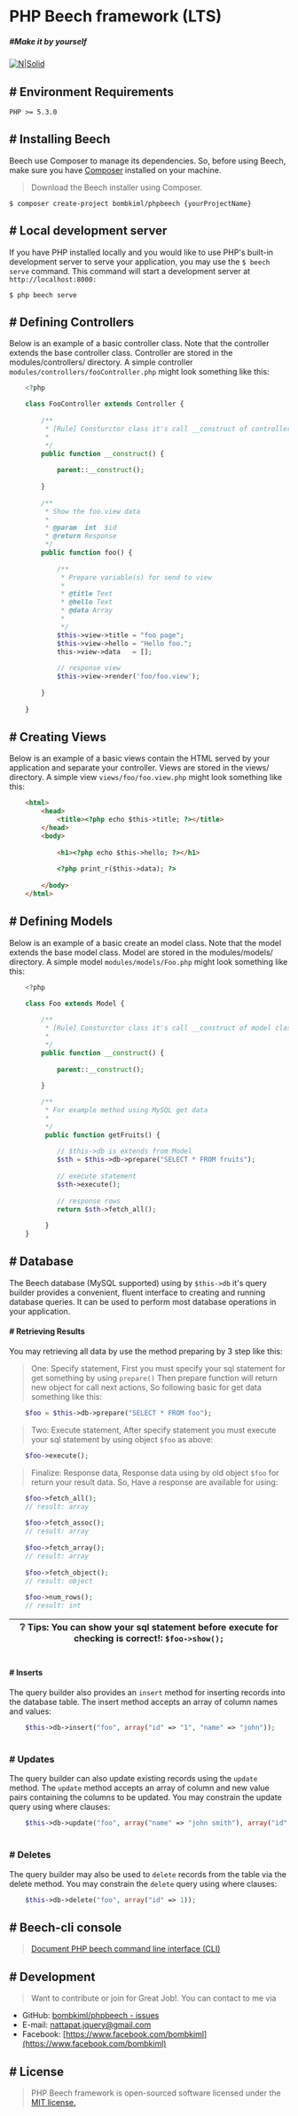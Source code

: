 # PHP Beech framework (LTS)
##### #Make it by yourself

[![N|Solid](https://image.ibb.co/gfbtQe/beech_LTSx1.png)](https://github.com/bombkiml/phpbeech)

## # Environment Requirements

    PHP >= 5.3.0

## # Installing Beech
Beech use Composer to manage its dependencies. So, before using Beech, make sure you have [Composer](https://getcomposer.org/) installed on your machine.
> Download the Beech installer using Composer.

    $ composer create-project bombkiml/phpbeech {yourProjectName}

## # Local development server
If you have PHP installed locally and you would like to use PHP's built-in development server to serve your application, 
you may use the `` $ beech serve `` command. This command will start a development server at `` http://localhost:8000: ``

    $ php beech serve
    
## # Defining Controllers
Below is an example of a basic controller class. Note that the controller extends the base controller class. 
Controller are stored in the modules/controllers/ directory. A simple controller ``` modules/controllers/fooController.php ``` might look something like this:
   
```php
    <?php

    class FooController extends Controller {
    
        /**
         * [Rule] Consturctor class it's call __construct of controller class
         *
         */
        public function __construct() {
        
            parent::__construct();
            
        }
        
        /**
         * Show the foo.view data
         *
         * @param  int  $id
         * @return Response
         */
        public function foo() {
        
            /**
             * Prepare variable(s) for send to view
             *
             * @title Text
             * @hello Text
             * @data Array
             *
             */
            $this->view->title = "foo page";
            $this->view->hello = "Hello foo.";
            this->view->data   = [];
            
            // response view
            $this->view->render('foo/foo.view');
            
        }
        
    }
```
## # Creating Views
Below is an example of a basic views contain the HTML served by your application and separate your controller. 
Views are stored in the views/ directory. A simple view ``` views/foo/foo.view.php ``` might look something like this:
    
```html
    <html>
        <head>
            <title><?php echo $this->title; ?></title>
        </head>
        <body>
        
            <h1><?php echo $this->hello; ?></h1>
    
            <?php print_r($this->data); ?>
    
        </body>
    </html>
```

## # Defining Models
Below is an example of a basic create an model class. Note that the model extends the base model class. 
Model are stored in the modules/models/ directory. A simple model ``` modules/models/Foo.php ``` might look something like this:

```php
    <?php 

    class Foo extends Model {
        
        /**
         * [Rule] Consturctor class it's call __construct of model class
         *
         */
        public function __construct() {
        
            parent::__construct();
            
        }

        /**
         * For example method using MySQL get data
         *
         */
         public function getFruits() {
            
            // $this->db is extends from Model
            $sth = $this->db->prepare("SELECT * FROM fruits");
            
            // execute statement
            $sth->execute();
            
            // response rows
            return $sth->fetch_all();
            
         }
    }
```
## # Database
The Beech database (MySQL supported) using by ``` $this->db ``` it's query builder provides a convenient, fluent interface to creating and running database queries. It can be used to perform most database operations in your application.

#### # Retrieving Results
You may retrieving all data by use the method preparing by 3 step like this:

> One: Specify statement, First you must specify your sql statement for get something by using ``` prepare() ``` Then prepare function will return new object for call next actions, So following basic for get data something like this:
```php
    $foo = $this->db->prepare("SELECT * FROM foo");
```
> Two: Execute statement, After specify statement you must execute your sql statement by using object ``` $foo ``` as above:
```php
    $foo->execute();
```
> Finalize: Response data, Response data using by old object ``` $foo ``` for return your result data. So, Have a response are available for using:
```php
    $foo->fetch_all();
    // result: array
    
    $foo->fetch_assoc();
    // result: array
    
    $foo->fetch_array();
    // result: array
    
    $foo->fetch_object();
    // result: object
    
    $foo->num_rows();
    // result: int
```

:grey_question: Tips: You can show your sql statement before execute for checking is correct!: ``` $foo->show(); ``` |
------------ |
#
#
#### # Inserts
The query builder also provides an ``` insert ``` method for inserting records into the database table. The insert method accepts an array of column names and values: 
```php
    $this->db->insert("foo", array("id" => "1", "name" => "john"));
```
#
### # Updates
The query builder can also update existing records using the ``` update ``` method. The ``` update ``` method accepts an array of column and new value pairs containing the columns to be updated. You may constrain the update query using where clauses:
```php
    $this->db->update("foo", array("name" => "john smith"), array("id" => 1));
```
#
### # Deletes
The query builder may also be used to ``` delete ``` records from the table via the delete method. You may constrain the ``` delete ``` query using where clauses:
```php
    $this->db->delete("foo", array("id" => 1));
```

## # Beech-cli console
> [Document PHP beech command line interface (CLI)](https://github.com/bombkiml/beech-cli)

## # Development
> Want to contribute or join for Great Job!. You can contact to me via
  - GitHub: [bombkiml/phpbeech - issues](https://github.com/bombkiml/phpbeech/issues)
  - E-mail: nattapat.jquery@gmail.com 
  - Facebook: [https://www.facebook.com/bombkiml](https://www.facebook.com/bombkiml)

## # License
> PHP Beech framework is open-sourced software licensed under the [MIT license.](https://opensource.org/licenses/MIT)
